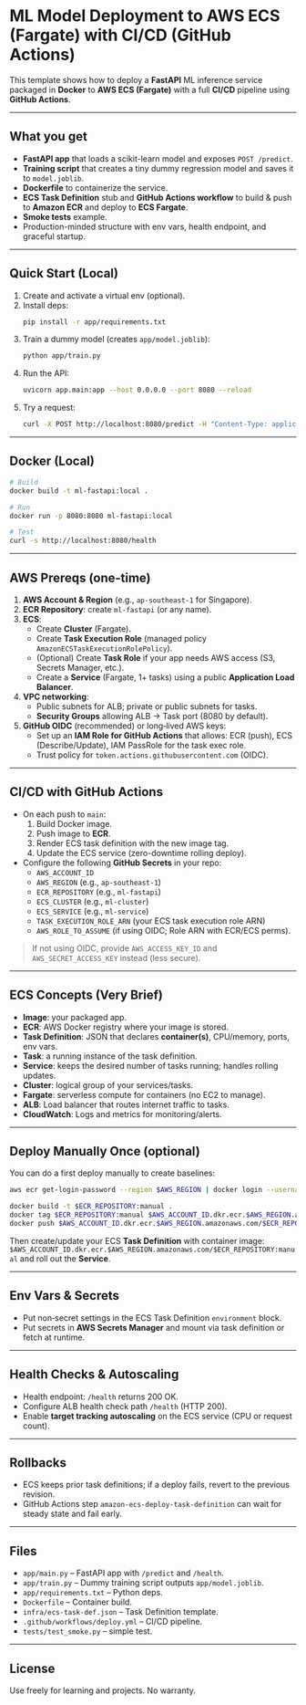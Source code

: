 # ML Model Deployment to AWS ECS (Fargate) with CI/CD (GitHub Actions)

This template shows how to deploy a **FastAPI** ML inference service packaged in **Docker** to **AWS ECS (Fargate)** with a full **CI/CD** pipeline using **GitHub Actions**.

---

## What you get

- **FastAPI app** that loads a scikit-learn model and exposes `POST /predict`.
- **Training script** that creates a tiny dummy regression model and saves it to `model.joblib`.
- **Dockerfile** to containerize the service.
- **ECS Task Definition** stub and **GitHub Actions workflow** to build & push to **Amazon ECR** and deploy to **ECS Fargate**.
- **Smoke tests** example.
- Production-minded structure with env vars, health endpoint, and graceful startup.

---

## Quick Start (Local)

1. Create and activate a virtual env (optional).
2. Install deps:
   ```bash
   pip install -r app/requirements.txt
   ```
3. Train a dummy model (creates `app/model.joblib`):
   ```bash
   python app/train.py
   ```
4. Run the API:
   ```bash
   uvicorn app.main:app --host 0.0.0.0 --port 8080 --reload
   ```
5. Try a request:
   ```bash
   curl -X POST http://localhost:8080/predict -H "Content-Type: application/json"      -d '{"feature1": 1.2, "feature2": 3.4}'
   ```

---

## Docker (Local)

```bash
# Build
docker build -t ml-fastapi:local .

# Run
docker run -p 8080:8080 ml-fastapi:local

# Test
curl -s http://localhost:8080/health
```

---

## AWS Prereqs (one-time)

1. **AWS Account & Region** (e.g., `ap-southeast-1` for Singapore).
2. **ECR Repository**: create `ml-fastapi` (or any name).
3. **ECS**:
   - Create **Cluster** (Fargate).
   - Create **Task Execution Role** (managed policy `AmazonECSTaskExecutionRolePolicy`).
   - (Optional) Create **Task Role** if your app needs AWS access (S3, Secrets Manager, etc.).
   - Create a **Service** (Fargate, 1+ tasks) using a public **Application Load Balancer**.
4. **VPC networking**:
   - Public subnets for ALB; private or public subnets for tasks.
   - **Security Groups** allowing ALB -> Task port (8080 by default).
5. **GitHub OIDC** (recommended) or long‑lived AWS keys:
   - Set up an **IAM Role for GitHub Actions** that allows: ECR (push), ECS (Describe/Update), IAM PassRole for the task exec role.
   - Trust policy for `token.actions.githubusercontent.com` (OIDC).

---

## CI/CD with GitHub Actions

- On each push to `main`:
  1. Build Docker image.
  2. Push image to **ECR**.
  3. Render ECS task definition with the new image tag.
  4. Update the ECS service (zero-downtime rolling deploy).
- Configure the following **GitHub Secrets** in your repo:
  - `AWS_ACCOUNT_ID`
  - `AWS_REGION` (e.g., `ap-southeast-1`)
  - `ECR_REPOSITORY` (e.g., `ml-fastapi`)
  - `ECS_CLUSTER` (e.g., `ml-cluster`)
  - `ECS_SERVICE` (e.g., `ml-service`)
  - `TASK_EXECUTION_ROLE_ARN` (your ECS task execution role ARN)
  - `AWS_ROLE_TO_ASSUME` (if using OIDC; Role ARN with ECR/ECS perms).

> If not using OIDC, provide `AWS_ACCESS_KEY_ID` and `AWS_SECRET_ACCESS_KEY` instead (less secure).

---

## ECS Concepts (Very Brief)

- **Image**: your packaged app.
- **ECR**: AWS Docker registry where your image is stored.
- **Task Definition**: JSON that declares **container(s)**, CPU/memory, ports, env vars.
- **Task**: a running instance of the task definition.
- **Service**: keeps the desired number of tasks running; handles rolling updates.
- **Cluster**: logical group of your services/tasks.
- **Fargate**: serverless compute for containers (no EC2 to manage).
- **ALB**: Load balancer that routes internet traffic to tasks.
- **CloudWatch**: Logs and metrics for monitoring/alerts.

---

## Deploy Manually Once (optional)

You can do a first deploy manually to create baselines:

```bash
aws ecr get-login-password --region $AWS_REGION | docker login --username AWS --password-stdin $AWS_ACCOUNT_ID.dkr.ecr.$AWS_REGION.amazonaws.com

docker build -t $ECR_REPOSITORY:manual .
docker tag $ECR_REPOSITORY:manual $AWS_ACCOUNT_ID.dkr.ecr.$AWS_REGION.amazonaws.com/$ECR_REPOSITORY:manual
docker push $AWS_ACCOUNT_ID.dkr.ecr.$AWS_REGION.amazonaws.com/$ECR_REPOSITORY:manual
```

Then create/update your ECS **Task Definition** with container image:
`$AWS_ACCOUNT_ID.dkr.ecr.$AWS_REGION.amazonaws.com/$ECR_REPOSITORY:manual` and roll out the **Service**.

---

## Env Vars & Secrets

- Put non‑secret settings in the ECS Task Definition `environment` block.
- Put secrets in **AWS Secrets Manager** and mount via task definition or fetch at runtime.

---

## Health Checks & Autoscaling

- Health endpoint: `/health` returns 200 OK.
- Configure ALB health check path `/health` (HTTP 200).
- Enable **target tracking autoscaling** on the ECS service (CPU or request count).

---

## Rollbacks

- ECS keeps prior task definitions; if a deploy fails, revert to the previous revision.
- GitHub Actions step `amazon-ecs-deploy-task-definition` can wait for steady state and fail early.

---

## Files

- `app/main.py` – FastAPI app with `/predict` and `/health`.
- `app/train.py` – Dummy training script outputs `app/model.joblib`.
- `app/requirements.txt` – Python deps.
- `Dockerfile` – Container build.
- `infra/ecs-task-def.json` – Task Definition template.
- `.github/workflows/deploy.yml` – CI/CD pipeline.
- `tests/test_smoke.py` – simple test.

---

## License

Use freely for learning and projects. No warranty.
